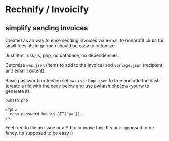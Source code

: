 # Rechnify / Invoicify
simplify sending invoices
--------
Created as an way to ease sending invoices via e-mail to nonprofit clubs for small fees. its in german should be easy to cutomize.

Just html, css, js, php, no database, no dependencies.

Cutomize `was.json` (items to add to the invoice) and `vorlage.json` (recipient and email content).

Basic password protection
set `pw` in `vorlage.json` to true and add the hash (create a file with the code below and use pwhash.php?pw=yourw to generate it).

`pwhash.php`
```
<?php
  echo password_hash($_GET['pw']);
?>
```

Feel free to file an issue or a PR to improve this. It's not supposed to be fancy, its supposed to be easy :)
